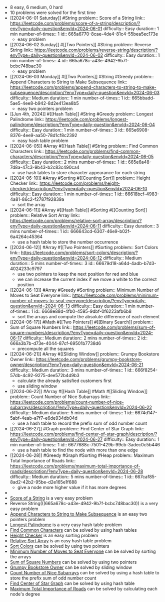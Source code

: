 - 8 easy, 6 medium, 0 hard
- 10 problems were solved for the first time
- [[2024-06-01 Saturday]] #String 
  problem:: Score of a String
  link:: https://leetcode.com/problems/score-of-a-string/description/?envType=daily-question&envId=2024-06-01
  difficulty:: Easy
  duration:: 1 min
  number-of-times:: 1
  id:: 665a6770-8cae-4de4-81c4-55bea5ec173e
	- easy problem
- [[2024-06-02 Sunday]] #[[Two Pointers]] #String 
  problem:: Reverse String
  link:: https://leetcode.com/problems/reverse-string/description/?envType=daily-question&envId=2024-06-02
  difficulty:: Easy
  duration:: 1 min
  number-of-times:: 4
  id:: 665a678c-a43e-4942-9b7f-bcbc748bac30
	- easy problem
- [[2024-06-03 Monday]] #[[Two Pointers]] #String #Greedy 
  problem:: Append Characters to String to Make Subsequence
  link:: https://leetcode.com/problems/append-characters-to-string-to-make-subsequence/description/?envType=daily-question&envId=2024-06-03
  difficulty:: Medium
  duration:: 1 min
  number-of-times:: 1
  id:: 665bbadd-5ae5-4ee8-b942-8d2e413ea8b5
	- easy two pointers problem
- [[Jun 4th, 2024]] #[[Hash Table]] #String #Greedy 
  problem:: Longest Palindrome
  link:: https://leetcode.com/problems/longest-palindrome/description/?envType=daily-question&envId=2024-06-04
  difficulty:: Easy
  duration:: 1 min
  number-of-times:: 3
  id:: 665e6908-8376-4ee9-aa50-78d1cf8c2392
	- easy hash table problem
- [[2024-06-05]] #Array #[[Hash Table]] #String 
  problem:: Find Common Characters
  link:: https://leetcode.com/problems/find-common-characters/description/?envType=daily-question&envId=2024-06-05
  difficulty:: Easy
  duration:: 2 mins
  number-of-times:: 1
  id:: 665e6a48-7d8a-47c3-9b43-b2c83c490ca4
	- use hash tables to store character appearance for each string
- [[2024-06-10]] #Array #Sorting #[[Counting Sort]] 
  problem:: Height Checker
  link:: https://leetcode.com/problems/height-checker/description/?envType=daily-question&envId=2024-06-10
  difficulty:: Easy
  duration:: 1 min
  number-of-times:: 1
  id:: 66618bcf-4983-4a81-86c2-f2787f92839a
	- sort the array
- [[2024-06-11]] #Array #[[Hash Table]] #Sorting #[[Counting Sort]] 
  problem:: Relative Sort Array
  link:: https://leetcode.com/problems/relative-sort-array/description/?envType=daily-question&envId=2024-06-11
  difficulty:: Easy
  duration:: 3 mins
  number-of-times:: 1
  id:: 666643cd-6307-46e9-b02f-6a4264c45364
	- use a hash table to store the number occurrence
- [[2024-06-12]] #Array #[[Two Pointers]] #Sorting 
  problem:: Sort Colors
  link:: https://leetcode.com/problems/sort-colors/description/?envType=daily-question&envId=2024-06-12
  difficulty:: Medium
  duration:: 5 mins
  number-of-times:: 3
  id:: 66679d18-a64d-4adb-b7d3-4024233c9797
	- use two pointers to keep the next position for red and blue
	- we can increase the current index if we move a white to the correct position
- [[2024-06-13]] #Array #Greedy #Sorting 
  problem:: Minimum Number of Moves to Seat Everyone
  link:: https://leetcode.com/problems/minimum-number-of-moves-to-seat-everyone/description/?envType=daily-question&envId=2024-06-13
  difficulty:: Easy
  duration:: 1 min
  number-of-times:: 1
  id:: 6668e88d-4fb0-4595-9dbf-0f6223afb6b8
	- sort the arrays and compute the absolute difference of each element
- [[2024-06-17]] #Math #[[Two Pointers]] #[[Binary Search]] 
  problem:: Sum of Square Numbers
  link:: https://leetcode.com/problems/sum-of-square-numbers/description/?envType=daily-question&envId=2024-06-17
  difficulty:: Medium
  duration:: 2 mins
  number-of-times:: 2
  id:: 666a3b7b-d73e-4044-87cf-69501b7738d6
	- precompute all the squares
- [[2024-06-21]] #Array #[[Sliding Window]] 
  problem:: Grumpy Bookstore Owner
  link:: https://leetcode.com/problems/grumpy-bookstore-owner/description/?envType=daily-question&envId=2024-06-21
  difficulty:: Medium
  duration:: 3 mins
  number-of-times:: 1
  id:: 666f8254-57db-4c92-9275-dee572b4d9b3
	- calculate the already satisfied customers first
	- use sliding window
- [[2024-06-22]] #Array #[[Hash Table]] #Math #[[Sliding Window]] 
  problem:: Count Number of Nice Subarrays
  link:: https://leetcode.com/problems/count-number-of-nice-subarrays/description/?envType=daily-question&envId=2024-06-22
  difficulty:: Medium
  duration:: 5 mins
  number-of-times:: 1
  id:: 6674d147-5abf-4eab-a7f7-e6de934db04d
	- use a hash table to record the prefix sum of odd number count
- [[2024-06-27]] #Graph 
  problem:: Find Center of Star Graph
  link:: https://leetcode.com/problems/find-center-of-star-graph/description/?envType=daily-question&envId=2024-06-27
  difficulty:: Easy
  duration:: 1 min
  number-of-times:: 1
  id:: 6677688c-7501-429b-99cb-3adec0c5b446
	- use a hash table to find the node with more than one edge
- [[2024-06-28]] #Greedy #Graph #Sorting #Heap 
  problem:: Maximum Total Importance of Roads
  link:: https://leetcode.com/problems/maximum-total-importance-of-roads/description/?envType=daily-question&envId=2024-06-28
  difficulty:: Medium
  duration:: 5 mins
  number-of-times:: 1
  id:: 667caf85-8ad2-42b2-95be-d2e165e1f688
	- give a node more higher value if it has more degrees
-
- [Score of a String](((665a6770-8cae-4de4-81c4-55bea5ec173e))) is a very easy problem
- Reverse String(((665a678c-a43e-4942-9b7f-bcbc748bac30)) is a very easy problem
- [Append Characters to String to Make Subsequence](((665bbadd-5ae5-4ee8-b942-8d2e413ea8b5))) is an easy two pointers problem
- [Longest Palindrome](((665e6908-8376-4ee9-aa50-78d1cf8c2392))) is a very easy hash table problem
- [Find Common Characters](((665e6a48-7d8a-47c3-9b43-b2c83c490ca4))) can be solved by using hash tables
- [Height Checker](((66618bcf-4983-4a81-86c2-f2787f92839a))) is an easy sorting problem
- [Relative Sort Array](((666643cd-6307-46e9-b02f-6a4264c45364))) is an easy hash table problem
- [Sort Colors](((66679d18-a64d-4adb-b7d3-4024233c9797))) can be solved by using two pointers
- [Minimum Number of Moves to Seat Everyone](((6668e88d-4fb0-4595-9dbf-0f6223afb6b8))) can be solved by sorting the arrays
- [Sum of Square Numbers](((666a3b7b-d73e-4044-87cf-69501b7738d6))) can be solved by using two pointers
- [Grumpy Bookstore Owner](((666f8254-57db-4c92-9275-dee572b4d9b3))) can be solved by sliding window
- [Count Number of Nice Subarrays](((6674d147-5abf-4eab-a7f7-e6de934db04d))) can be solved by using a hash table to store the prefix sum of odd number count
- [Find Center of Star Graph](((6677688c-7501-429b-99cb-3adec0c5b446))) can be solved by using hash table
- [Maximum Total Importance of Roads](((667caf85-8ad2-42b2-95be-d2e165e1f688))) can be solved by calculating each node's degree